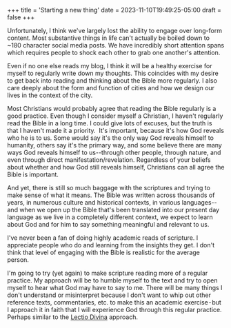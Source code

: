 +++
title = 'Starting a new thing'
date = 2023-11-10T19:49:25-05:00
draft = false
+++

Unfortunately, I think we've largely lost the ability to engage over long-form content. 
Most substantive things in life can't actually be boiled down to ~180 character social
media posts. We have incredibly short attention spans which requires people to shock each other
to grab one another's attention. 

Even if no one else reads my blog, I think it will be a healthy exercise for myself to regularly
write down my thoughts. This coincides with my desire to get back into reading and thinking about
the Bible more regularly. I also care deeply about the form and function of cities and how we design our lives 
in the context of the city.

Most Christians would probably agree that reading the Bible regularly is a good practice. Even though I consider myself a Christian, I haven't regularly read the Bible in a long time. I could give lots of excuses, but the truth is that I haven't made it a priority. 
It's important, because it's how God reveals who he is to us. Some would say it's the only way God reveals himself to humanity, others say it's the primary way, and some believe there are many ways God reveals himself to us--through other people, through nature, and even through direct manifestation/revelation. Regardless of your beliefs about whether and how God still reveals himself, Christians can all agree the Bible is important.

And yet, there is still so much baggage with the scriptures and trying to make sense of what it means. The Bible was written across thousands of years, in numerous culture and historical contexts, in various languages--and when we open up the Bible that's been translated into our present day language as we live in a completely different context, we expect to learn about God and for him to say something meaningful and relevant to us.

I've never been a fan of doing highly academic reads of scripture. I appreciate people who do and learning from the insights they get. I don't think that level of engaging with the Bible is realistic for the average person. 

I'm going to try (yet again) to make scripture reading more of a regular practice. My approach will be to humble myself to the text and try to open myself to hear what God may have to say to me. There will be many things I don't understand or misinterpret because I don't want to whip out other reference texts, commentaries, etc. to make this an academic exercise - but I approach it in faith that I will experience God through this regular practice. Perhaps similar to the [Lectio Divina](https://en.wikipedia.org/wiki/Lectio_Divina) approach.
